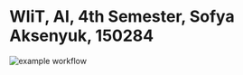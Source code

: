 # WIiT, AI, 4th Semester, Sofya Aksenyuk, 150284
![example workflow](https://github.com/allsuitablenamesarealreadytaken/grain-bank-mvn/actions/workflows/ci.yml/badge.svg)
